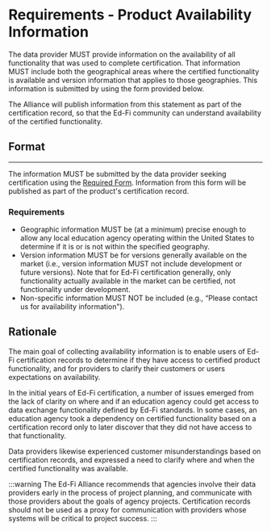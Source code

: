 # Requirements - Product Availability Information

The data provider MUST provide information on the availability of all
functionality that was used to complete certification. That information MUST
include both the geographical areas where the certified functionality is
available and version information that applies to those geographies. This
information is submitted by using the form provided below.

The Alliance will publish information from this statement as part of the
certification record, so that the Ed-Fi community can understand availability of
the certified functionality.

## Format

---

The information MUST be submitted by the data provider seeking certification
using the
[Required Form](<https://edfi.atlassian.net/wiki/spaces/EDFICERT/pages/23695048/Requirements+-+Product+Availability+Information?preview=/23695048/23700313/Ed-Fi%20Certification%20-%20Availability%20Statement%20(3).docx>).
Information from this form will be published as part of the product's
certification record.

### Requirements

* Geographic information MUST be (at a minimum) precise enough to allow any
  local education agency operating within the United States to determine if it
  is or is not within the specified geography.
* Version information MUST be for versions generally available on the market
  (i.e., version information MUST not include development or future versions).
  Note that for Ed-Fi certification generally, only functionality actually
  available in the market can be certified, not functionality under development.
* Non-specific information MUST NOT be included (e.g., “Please contact us for
  availability information").

## Rationale

The main goal of collecting availability information is to enable users of Ed-Fi
certification records to determine if they have access to certified product
functionality, and for providers to clarify their customers or users
expectations on availability.

In the initial years of Ed-Fi certification, a number of issues emerged from the
lack of clarity on where and if an education agency could get access to data
exchange functionality defined by Ed-Fi standards. In some cases, an education
agency took a dependency on certified functionality based on a certification
record only to later discover that they did not have access to that
functionality.

Data providers likewise experienced customer misunderstandings based on
certification records, and expressed a need to clarify where and when the
certified functionality was available.

:::warning The Ed-Fi Alliance recommends that agencies involve their data
providers early in the process of project planning, and communicate with those
providers about the goals of agency projects. Certification records should not
be used as a proxy for communication with providers whose systems will be
critical to project success. :::
